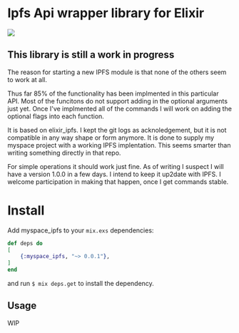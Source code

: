 # Ipfs Api wrapper library for Elixir

![](https://ipfs.io/ipfs/QmQJ68PFMDdAsgCZvA1UVzzn18asVcf7HVvCDgpjiSCAse)


## This library is still a work in progress

The reason for starting a new IPFS module is that none of the others seem to work at all.

Thus far 85% of the functionality has been implmented in this particular API.  Most of the funcitons do not support adding in the optional arguments just yet.  Once I've implmented all of the commands I will work on adding the optional flags into each function. 

It is based on elixir_ipfs. I kept the git logs as acknoledgement, but it is not compatible in any way shape or form anymore. It is done to supply my myspace project with a working IPFS implentation. This seems smarter than writing something directly in that repo.

For simple operations it should work just fine. As of writing I suspect I will have a version 1.0.0 in a few days. I intend to keep it up2date with IPFS. I welcome participation in making that happen, once I get commands stable.

# Install

Add myspace_ipfs to your `mix.exs` dependencies:
```elixir
def deps do
[
    {:myspace_ipfs, "~> 0.0.1"},
]
end
```

and run `$ mix deps.get` to install the dependency.  

## Usage

WIP

